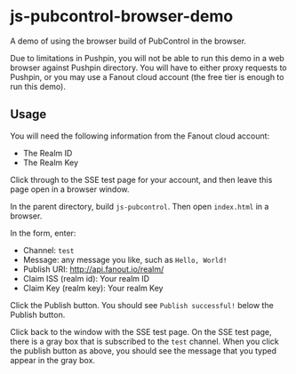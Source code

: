 # js-pubcontrol-browser-demo

A demo of using the browser build of PubControl in the browser.

Due to limitations in Pushpin, you will not be able to run this demo
in a web browser against Pushpin directory.  You will have to either proxy
requests to Pushpin, or you may use a Fanout cloud account (the free tier is
enough to run this demo).

## Usage

You will need the following information from the Fanout cloud account:

* The Realm ID
* The Realm Key

Click through to the SSE test page for your account, and then leave this page
open in a browser window.

In the parent directory, build `js-pubcontrol`.  Then open `index.html` in a browser.

In the form, enter:

* Channel: `test`
* Message: any message you like, such as `Hello, World!`
* Publish URI: http://api.fanout.io/realm/<realm-id>
* Claim ISS (realm id): Your realm ID
* Claim Key (realm key): Your realm Key

Click the Publish button.  You should see `Publish successful!` below the Publish
button.

Click back to the window with the SSE test page. On the SSE test page, there is
a gray box that is subscribed to the `test` channel.  When you click the publish
button as above, you should see the message that you typed appear in the gray box.
